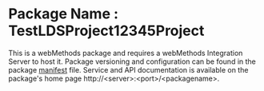 # Package Name : TestLDSProject12345Project
This is a webMethods package and requires a webMethods Integration Server to host it. Package versioning and configuration can be found in the package [manifest](./TestLDSProject12345Project/manifest.v3) file. Service and API documentation is available on the package's home page http://&lt;server&gt;:&lt;port&gt;/&lt;packagename>.